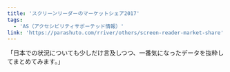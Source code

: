 ```yaml
---
title: 'スクリーンリーダーのマーケットシェア2017'
tags:
  - 'AS（アクセシビリティサポーテッド情報）'
link: 'https://parashuto.com/rriver/others/screen-reader-market-share'
---
```


「日本での状況についても少しだけ言及しつつ、一番気になったデータを抜粋してまとめてみます。」

